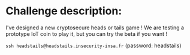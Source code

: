 # Challenge description:

I've designed a new cryptosecure heads or tails game !
We are testing a prototype IoT coin to play it, but you can try the beta if you want !

`ssh headstails@headstails.insecurity-insa.fr` (password: headstails)
